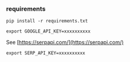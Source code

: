 ### requirements
```
pip install -r requirements.txt
```
```
export GOOGLE_API_KEY=xxxxxxxxxx
```
See [https://serpapi.com/](https://serpapi.com/)
```
export SERP_API_KEY=xxxxxxxxxx
```
